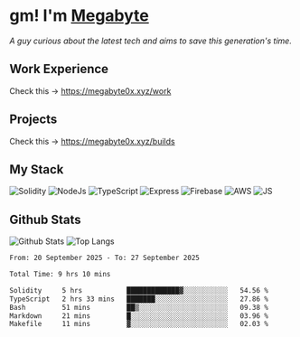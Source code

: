 # gm! I'm [Megabyte](https://megabyte0x.xyz/)

*A guy curious about the latest tech and aims to save this generation's time.*

## Work Experience

Check this -> https://megabyte0x.xyz/work

## Projects

Check this -> https://megabyte0x.xyz/builds

## My Stack

![Solidity](https://img.shields.io/badge/solidity-grey?style=for-the-badge&logo=solidity&logoColor=Green)
![NodeJs](https://img.shields.io/badge/NODE_JS-grey?style=for-the-badge&logo=nodedotjs&logoColor=Green)
![TypeScript](https://img.shields.io/badge/TS-grey?style=for-the-badge&logo=typescript&logoColor=Green)
![Express](https://img.shields.io/badge/EXPRESS-grey?style=for-the-badge&logo=EXPRESS&logoColor=Green)
![Firebase](https://img.shields.io/badge/EXPRESS-grey?style=for-the-badge&logo=EXPRESS&logoColor=Green)
![AWS](https://img.shields.io/badge/AWS-grey?style=for-the-badge&logo=amazonaws&logoColor=Yellow)
![JS](https://img.shields.io/badge/JS-grey?style=for-the-badge&logo=javascript&logoColor=Green)

## Github Stats

![Github Stats](https://github-readme-stats.vercel.app/api?username=megabyte0x&show_icons=true&theme=dark&hide_border=true&bg_color=0D1117) ![Top Langs](https://github-readme-stats.vercel.app/api/top-langs/?username=megabyte0x&layout=compact&theme=dark)

<!--START_SECTION:waka-->

```txt
From: 20 September 2025 - To: 27 September 2025

Total Time: 9 hrs 10 mins

Solidity     5 hrs           █████████████▓░░░░░░░░░░░   54.56 %
TypeScript   2 hrs 33 mins   ███████░░░░░░░░░░░░░░░░░░   27.86 %
Bash         51 mins         ██▒░░░░░░░░░░░░░░░░░░░░░░   09.38 %
Markdown     21 mins         █░░░░░░░░░░░░░░░░░░░░░░░░   03.96 %
Makefile     11 mins         ▓░░░░░░░░░░░░░░░░░░░░░░░░   02.03 %
```

<!--END_SECTION:waka-->


